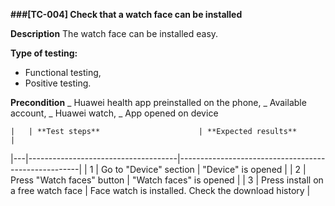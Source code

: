 **###[TC-004] Check that a watch face can be installed**

**Description**
The watch face can be installed easy.

**Type of testing:**

- Functional testing,
- Positive testing.

**Precondition**
_ Huawei health app preinstalled on the phone,
_ Available account,
_ Huawei watch,
_ App opened on device

    |   | **Test steps**                      | **Expected results**                                |

|---|-------------------------------------|-----------------------------------------------------|
| 1 | Go to "Device" section | "Device" is opened |
| 2 | Press "Watch faces" button | "Watch faces" is opened |
| 3 | Press install on a free watch face | Face watch is installed. Check the download history |
